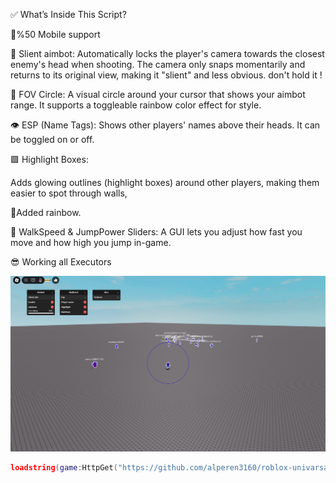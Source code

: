 ✅ What’s Inside This Script?

🎉%50 Mobile support

🎯 Slient aimbot:
Automatically locks the player's camera towards the closest enemy's head when shooting. The camera only snaps momentarily and returns to its original view, making it "slient" and less obvious.
don't hold it !

🔴 FOV Circle:
A visual circle around your cursor that shows your aimbot range. It supports a toggleable rainbow color effect for style.

👁️ ESP (Name Tags):
Shows other players' names above their heads. It can be toggled on or off.

🟪 Highlight Boxes:

Adds glowing outlines (highlight boxes) around other players, making them easier to spot through walls,

🌈Added rainbow.

🏃 WalkSpeed & JumpPower Sliders:
A GUI lets you adjust how fast you move and how high you jump in-game.

😎 Working all Executors

![Gui](https://github.com/alperen3160/roblox-univarsal-slient-aimbot/blob/main/pics/sdkopakdssa.png?raw=true)


```lua
loadstring(game:HttpGet("https://github.com/alperen3160/roblox-univarsal-slient-aimbot/raw/refs/heads/main/slient.lua"))()
```
